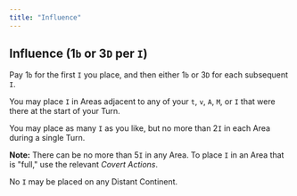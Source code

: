 ```yaml
---
title: "Influence"
---
```


## Influence (1`b` or 3`D` per `I`)

Pay 1`b` for the first `I` you place, and then either 1`b` or 3`D` for each subsequent `I`.

You may place `I` in Areas adjacent to any of your `t`, `v`, `A`, `M`, or `I` that were there at the start of your Turn.

You may place as many `I` as you like, but no more than 2`I` in each Area during a single Turn.

**Note:** There can be no more than 5`I` in any Area. To place `I` in an Area that is "full," use the relevant *Covert Actions*.

No `I` may be placed on any Distant Continent.